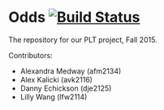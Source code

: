 # Odds [![Build Status][build image]][build link]

[build image]: https://travis-ci.org/odds-lang/odds.svg?branch=master
[build link]: https://travis-ci.org/odds-lang/odds

The repository for our PLT project, Fall 2015.

Contributors:
- Alexandra Medway (afm2134)
- Alex Kalicki (avk2116)
- Danny Echickson (dje2125)
- Lilly Wang (lfw2114)
